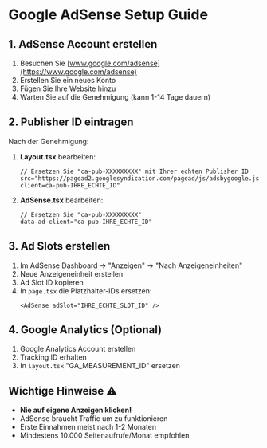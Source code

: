 # Google AdSense Setup Guide

## 1. AdSense Account erstellen
1. Besuchen Sie [www.google.com/adsense](https://www.google.com/adsense)
2. Erstellen Sie ein neues Konto
3. Fügen Sie Ihre Website hinzu
4. Warten Sie auf die Genehmigung (kann 1-14 Tage dauern)

## 2. Publisher ID eintragen
Nach der Genehmigung:

1. **Layout.tsx** bearbeiten:
   ```tsx
   // Ersetzen Sie "ca-pub-XXXXXXXXX" mit Ihrer echten Publisher ID
   src="https://pagead2.googlesyndication.com/pagead/js/adsbygoogle.js?client=ca-pub-IHRE_ECHTE_ID"
   ```

2. **AdSense.tsx** bearbeiten:
   ```tsx
   // Ersetzen Sie "ca-pub-XXXXXXXXX" 
   data-ad-client="ca-pub-IHRE_ECHTE_ID"
   ```

## 3. Ad Slots erstellen
1. Im AdSense Dashboard → "Anzeigen" → "Nach Anzeigeneinheiten"
2. Neue Anzeigeneinheit erstellen
3. Ad Slot ID kopieren
4. In `page.tsx` die Platzhalter-IDs ersetzen:
   ```tsx
   <AdSense adSlot="IHRE_ECHTE_SLOT_ID" />
   ```

## 4. Google Analytics (Optional)
1. Google Analytics Account erstellen
2. Tracking ID erhalten
3. In `layout.tsx` "GA_MEASUREMENT_ID" ersetzen

## Wichtige Hinweise ⚠️
- **Nie auf eigene Anzeigen klicken!**
- AdSense braucht Traffic um zu funktionieren
- Erste Einnahmen meist nach 1-2 Monaten
- Mindestens 10.000 Seitenaufrufe/Monat empfohlen
